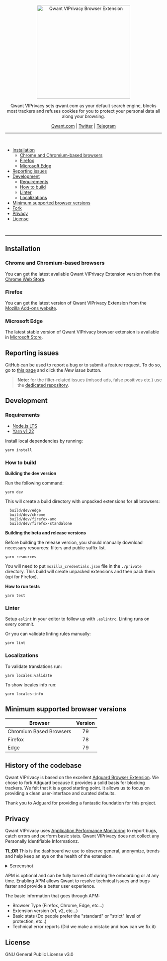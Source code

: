 &nbsp;

<p align="center">
  <img src="https://user-images.githubusercontent.com/1442690/168590504-defc3ec9-0b78-4d85-b87f-bb76724ca665.png" width="300px" alt="Qwant VIPrivacy Browser Extension" />
</p>
<p align="center">
  Qwant VIPrivacy sets qwant.com as your default search engine, blocks most trackers and refuses cookies for you to protect your personal data all along your browsing.
</p>

<p align="center">
    <a href="https://qwant.com/">Qwant.com</a> |
    <a href="https://twitter.com/Qwant_FR">Twitter</a> |
    <a href="https://t.me/ClubQwant">Telegram</a>
</p>

<hr />
<br />

- [Installation](#installation)
  - [Chrome and Chromium-based browsers](#installation-chrome)
  - [Firefox](#installation-firefox)
  - [Microsoft Edge](#installation-edge)
- [Reporting issues](#contribution-reporting)
- [Development](#dev)
  - [Requirements](#dev-requirements)
  - [How to build](#dev-build)
  - [Linter](#dev-linter)
  - [Localizations](#dev-localizations)
- [Minimum supported browser versions](#minimum-supported-browser-versions)
- [Fork](#fork)
- [Privacy](#privacy)
- [License](#license)

<br />
<hr />

<a id="installation"></a>

## Installation

<a id="installation-chrome"></a>

### Chrome and Chromium-based browsers

You can get the latest available Qwant VIPrivacy Extension version from the [Chrome Web Store](https://chrome.google.com/webstore/detail/qwant/hnlkiofnhhoahaiimdicppgemmmomijo).

<a id="installation-firefox"></a>

### Firefox

You can get the latest version of Qwant VIPrivacy Extension from the [Mozilla Add-ons website](https://addons.mozilla.org/fr/firefox/addon/qwantcom-for-firefox/).

<a id="installation-edge"></a>

### Microsoft Edge

The latest stable version of Qwant VIPrivacy browser extension is available in [Microsoft Store](https://microsoftedge.microsoft.com/addons/detail/qwant/eljplgljphmgjhnalbganhenlcapgnne).

<a id="contribution-reporting"></a>

## Reporting issues

GitHub can be used to report a bug or to submit a feature request. To do so, go to [this page](https://github.com/Qwant/qwant-viprivacy/issues) and click the _New issue_ button.

> **Note:** for the filter-related issues (missed ads, false positives etc.) use the [dedicated repository](https://github.com/AdguardTeam/AdguardFilters).

<a id="dev-requirements"></a>

## Development

### Requirements

- [Node.js LTS](https://nodejs.org/en/download/)
- [Yarn v1.22](https://yarnpkg.com/en/docs/install/)

Install local dependencies by running:

```
yarn install
```

<a id="dev-build"></a>

### How to build

**Building the dev version**

Run the following command:

```
yarn dev
```

This will create a build directory with unpacked extensions for all browsers:

```
  build/dev/edge
  build/dev/chrome
  build/dev/firefox-amo
  build/dev/firefox-standalone
```

**Building the beta and release versions**

Before building the release version, you should manually download necessary resources: filters and public suffix list.

```
yarn resources
```

You will need to put `mozilla_credentials.json` file in the `./private` directory. This build will create unpacked extensions and then pack them (xpi for Firefox).

**How to run tests**

```
yarn test
```

<a id="dev-linter"></a>

### Linter

Setup `eslint` in your editor to follow up with `.eslintrc`. Linting runs on every commit.

Or you can validate linting rules manually:

```
yarn lint
```

<a id="dev-localizations"></a>

### Localizations

To validate translations run:

```
yarn locales:validate
```

To show locales info run:

```
yarn locales:info
```

<a id="minimum-supported-browser-versions"></a>

## Minimum supported browser versions

| Browser                 | Version |
| ----------------------- | :-----: |
| Chromium Based Browsers |   79    |
| Firefox                 |   78    |
| Edge                    |   79    |

<a id="fork"></a>

## History of the codebase

Qwant VIPrivacy is based on the excellent [Adguard Browser Extension](https://github.com/AdguardTeam/AdguardBrowserExtension). We chose to fork Adguard because it provides a solid basis for blocking trackers. We felt that it is a good starting point. It allows us to focus on providing a clean user-interface and curated defaults.

Thank you to Adguard for providing a fantastic foundation for this project.

<a id="privacy"></a>

## Privacy

Qwant VIPrivacy uses [Application Performance Monitoring](https://www.elastic.co/guide/en/apm/guide/current/apm-overview.html) to report bugs, catch errors and perform basic stats. Qwant VIPrivacy does not collect any Personally Identifiable Informationz.

**TL;DR** This is the dashboard we use to observe general, anonymize, trends and help keep an eye on the health of the extension.

<details><summary>Screenshot</summary>

![image](https://user-images.githubusercontent.com/1442690/168628853-57494bad-d90d-4969-af4d-468108eca1bb.png)

</details>

APM is optional and can be fully turned off during the onboarding or at any time. Enabling APM allows Qwant to resolve technical issues and bugs faster and provide a better user experience.

The basic information that goes through APM:

- Browser Type (Firefox, Chrome, Edge, etc...)
- Extension version (v1, v2, etc...)
- Basic stats (Do people prefer the "standard" or "strict" level of protection, etc..)
- Technical error reports (Did we make a mistake and how can we fix it)

<a id="license"></a>

## License

GNU General Public License v3.0
